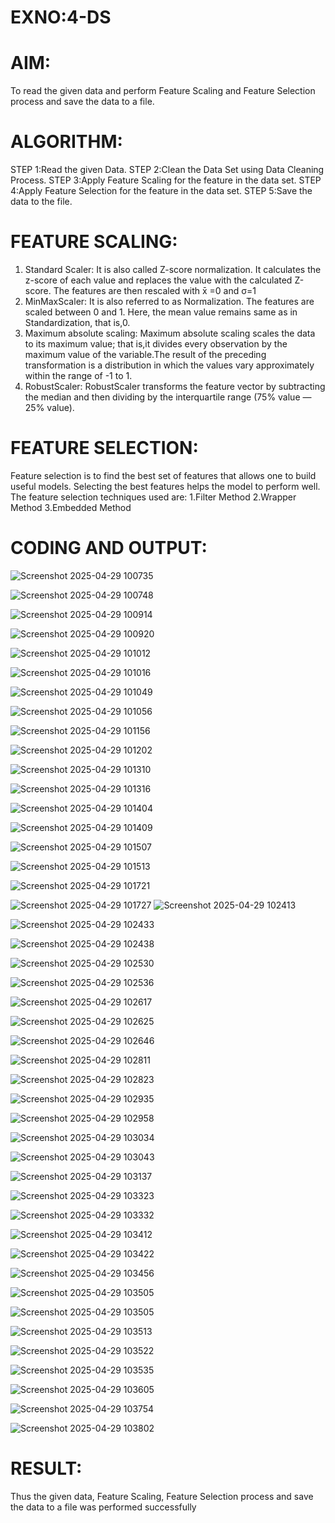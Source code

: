 # EXNO:4-DS
# AIM:
To read the given data and perform Feature Scaling and Feature Selection process and save the
data to a file.

# ALGORITHM:
STEP 1:Read the given Data.
STEP 2:Clean the Data Set using Data Cleaning Process.
STEP 3:Apply Feature Scaling for the feature in the data set.
STEP 4:Apply Feature Selection for the feature in the data set.
STEP 5:Save the data to the file.

# FEATURE SCALING:
1. Standard Scaler: It is also called Z-score normalization. It calculates the z-score of each value and replaces the value with the calculated Z-score. The features are then rescaled with x̄ =0 and σ=1
2. MinMaxScaler: It is also referred to as Normalization. The features are scaled between 0 and 1. Here, the mean value remains same as in Standardization, that is,0.
3. Maximum absolute scaling: Maximum absolute scaling scales the data to its maximum value; that is,it divides every observation by the maximum value of the variable.The result of the preceding transformation is a distribution in which the values vary approximately within the range of -1 to 1.
4. RobustScaler: RobustScaler transforms the feature vector by subtracting the median and then dividing by the interquartile range (75% value — 25% value).

# FEATURE SELECTION:
Feature selection is to find the best set of features that allows one to build useful models. Selecting the best features helps the model to perform well.
The feature selection techniques used are:
1.Filter Method
2.Wrapper Method
3.Embedded Method

# CODING AND OUTPUT:

![Screenshot 2025-04-29 100735](https://github.com/user-attachments/assets/a1b1e37a-3897-447a-a0f7-9959b295d014)

![Screenshot 2025-04-29 100748](https://github.com/user-attachments/assets/0e3a7c62-1c40-494b-b15b-186b0e38e85d)

![Screenshot 2025-04-29 100914](https://github.com/user-attachments/assets/6dda203e-4c72-4755-90ee-67746ce32732)

![Screenshot 2025-04-29 100920](https://github.com/user-attachments/assets/69de2c56-7e6d-4b6a-8010-c444eaee0824)

![Screenshot 2025-04-29 101012](https://github.com/user-attachments/assets/9bb03972-22e9-4364-a46b-c28abecfdfcf)

![Screenshot 2025-04-29 101016](https://github.com/user-attachments/assets/e07ac5e2-4dbd-4a81-ac3d-806441f9d70c)

![Screenshot 2025-04-29 101049](https://github.com/user-attachments/assets/865997ab-e892-44d6-854d-d277dccd50d9)

![Screenshot 2025-04-29 101056](https://github.com/user-attachments/assets/977fb86d-7936-4a5a-a722-6a5c77e4bb2b)

![Screenshot 2025-04-29 101156](https://github.com/user-attachments/assets/2f5316a8-354c-429b-aba9-9a0fa0c17fde)

![Screenshot 2025-04-29 101202](https://github.com/user-attachments/assets/1e6f9c01-d28f-4449-bf24-dec9afa5f4d6)

![Screenshot 2025-04-29 101310](https://github.com/user-attachments/assets/b2bdfce3-3a38-4060-ac1e-1f70928135c8)

![Screenshot 2025-04-29 101316](https://github.com/user-attachments/assets/cf1da5e1-87af-4836-9bf7-088fa7146dc3)

![Screenshot 2025-04-29 101404](https://github.com/user-attachments/assets/3dac75d3-1db4-4ae8-80e4-d0ea44a90c44)

![Screenshot 2025-04-29 101409](https://github.com/user-attachments/assets/eb35980e-84ab-48da-95ee-01e26d50462d)

![Screenshot 2025-04-29 101507](https://github.com/user-attachments/assets/2dc84083-5503-42a8-a5ef-3e21059787ff)

![Screenshot 2025-04-29 101513](https://github.com/user-attachments/assets/6a0a3b8b-bc72-4d54-9835-7be440262e5c)

![Screenshot 2025-04-29 101721](https://github.com/user-attachments/assets/d14d80b0-6102-4077-b278-982a2bd74993)

![Screenshot 2025-04-29 101727](https://github.com/user-attachments/assets/fa22ca6e-c303-42e3-aa94-66f7b19124ba)
![Screenshot 2025-04-29 102413](https://github.com/user-attachments/assets/f027ab5c-e705-4597-98ae-b4e338670e14)

![Screenshot 2025-04-29 102433](https://github.com/user-attachments/assets/649c0207-dd18-429f-8aaa-5c9adf6ff2a3)

![Screenshot 2025-04-29 102438](https://github.com/user-attachments/assets/11ebe571-7de8-4dfa-9539-f8c2ec600acd)

![Screenshot 2025-04-29 102530](https://github.com/user-attachments/assets/31bfbebe-47a9-4b6f-91c5-4c5b3230024d)

![Screenshot 2025-04-29 102536](https://github.com/user-attachments/assets/a005d74d-bef2-48bc-8e60-8ec4edd8eabc)

![Screenshot 2025-04-29 102617](https://github.com/user-attachments/assets/9fafab32-b16b-4382-aecf-499a1c48ff6e)

![Screenshot 2025-04-29 102625](https://github.com/user-attachments/assets/41b88195-d406-4c3d-9245-3fcc530a35bb)

![Screenshot 2025-04-29 102646](https://github.com/user-attachments/assets/7218137b-3abe-406a-a145-1e4627901188)

![Screenshot 2025-04-29 102811](https://github.com/user-attachments/assets/1f2f3a9d-8928-4ee7-a9eb-d0807d711df1)

![Screenshot 2025-04-29 102823](https://github.com/user-attachments/assets/c098919d-1171-4d16-995d-cda61f283f2b)

![Screenshot 2025-04-29 102935](https://github.com/user-attachments/assets/06ee5269-4f69-4e59-a311-61856e25ff58)

![Screenshot 2025-04-29 102958](https://github.com/user-attachments/assets/34943007-fdb6-4189-82a7-346c3584fe81)

![Screenshot 2025-04-29 103034](https://github.com/user-attachments/assets/fff27c5b-b6b1-4e03-85f4-a78df518e139)

![Screenshot 2025-04-29 103043](https://github.com/user-attachments/assets/cdfd426e-16a9-49e3-b059-ada5e182f0a8)

![Screenshot 2025-04-29 103137](https://github.com/user-attachments/assets/c8cab251-d96a-411e-859b-c6c0a4462d59)

![Screenshot 2025-04-29 103323](https://github.com/user-attachments/assets/5781086c-f2ed-4b60-acd5-987f79b0a3ac)

![Screenshot 2025-04-29 103332](https://github.com/user-attachments/assets/efbb4ab2-07e4-4036-a67f-a3639b3139b5)

![Screenshot 2025-04-29 103412](https://github.com/user-attachments/assets/1e18ccfa-767b-4e19-8049-bd4d5b655a74)

![Screenshot 2025-04-29 103422](https://github.com/user-attachments/assets/ff204f52-a755-4b12-9510-d90b1da32764)

![Screenshot 2025-04-29 103456](https://github.com/user-attachments/assets/59a37a40-cff6-4c8f-9f0b-99161cf48c36)

![Screenshot 2025-04-29 103505](https://github.com/user-attachments/assets/624145c7-1b28-403e-a65f-8f1e3ebf62ae)

![Screenshot 2025-04-29 103505](https://github.com/user-attachments/assets/6c478f0f-8b80-4910-ba39-969207a13747)

![Screenshot 2025-04-29 103513](https://github.com/user-attachments/assets/5b2d816f-60f4-4e6d-908c-d40b1e6838f8)

![Screenshot 2025-04-29 103522](https://github.com/user-attachments/assets/223ea13c-031d-4785-9d37-aa7b5b677e41)

![Screenshot 2025-04-29 103535](https://github.com/user-attachments/assets/71bdf81f-104d-4d65-9188-8ef5bf4482c5)

![Screenshot 2025-04-29 103605](https://github.com/user-attachments/assets/17e7fc5f-502f-4772-9312-de0f8a26594b)

![Screenshot 2025-04-29 103754](https://github.com/user-attachments/assets/4de5a2b2-a65a-442e-8f9e-0f956f77b97f)

![Screenshot 2025-04-29 103802](https://github.com/user-attachments/assets/9a99de09-61d6-4fcb-81a8-fc58c4dad945)
# RESULT:
Thus the given data, Feature Scaling, Feature Selection process and save the data to a file
was performed successfully
